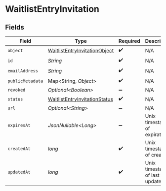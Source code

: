 # WaitlistEntryInvitation


## Fields

| Field                                                                                     | Type                                                                                      | Required                                                                                  | Description                                                                               | Example                                                                                   |
| ----------------------------------------------------------------------------------------- | ----------------------------------------------------------------------------------------- | ----------------------------------------------------------------------------------------- | ----------------------------------------------------------------------------------------- | ----------------------------------------------------------------------------------------- |
| `object`                                                                                  | [WaitlistEntryInvitationObject](../../models/components/WaitlistEntryInvitationObject.md) | :heavy_check_mark:                                                                        | N/A                                                                                       |                                                                                           |
| `id`                                                                                      | *String*                                                                                  | :heavy_check_mark:                                                                        | N/A                                                                                       |                                                                                           |
| `emailAddress`                                                                            | *String*                                                                                  | :heavy_check_mark:                                                                        | N/A                                                                                       |                                                                                           |
| `publicMetadata`                                                                          | Map\<String, *Object*>                                                                    | :heavy_check_mark:                                                                        | N/A                                                                                       |                                                                                           |
| `revoked`                                                                                 | *Optional\<Boolean>*                                                                      | :heavy_minus_sign:                                                                        | N/A                                                                                       | false                                                                                     |
| `status`                                                                                  | [WaitlistEntryInvitationStatus](../../models/components/WaitlistEntryInvitationStatus.md) | :heavy_check_mark:                                                                        | N/A                                                                                       | pending                                                                                   |
| `url`                                                                                     | *Optional\<String>*                                                                       | :heavy_minus_sign:                                                                        | N/A                                                                                       |                                                                                           |
| `expiresAt`                                                                               | *JsonNullable\<Long>*                                                                     | :heavy_minus_sign:                                                                        | Unix timestamp of expiration.<br/>                                                        |                                                                                           |
| `createdAt`                                                                               | *long*                                                                                    | :heavy_check_mark:                                                                        | Unix timestamp of creation.<br/>                                                          |                                                                                           |
| `updatedAt`                                                                               | *long*                                                                                    | :heavy_check_mark:                                                                        | Unix timestamp of last update.<br/>                                                       |                                                                                           |